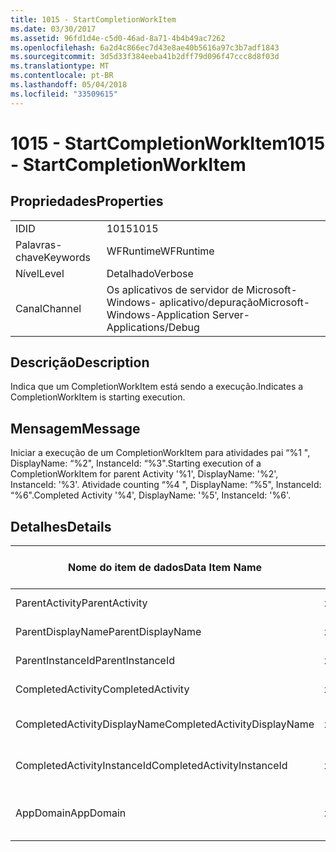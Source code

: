 ```yaml
---
title: 1015 - StartCompletionWorkItem
ms.date: 03/30/2017
ms.assetid: 96fd1d4e-c5d0-46ad-8a71-4b4b49ac7262
ms.openlocfilehash: 6a2d4c866ec7d43e8ae40b5616a97c3b7adf1843
ms.sourcegitcommit: 3d5d33f384eeba41b2dff79d096f47ccc8d8f03d
ms.translationtype: MT
ms.contentlocale: pt-BR
ms.lasthandoff: 05/04/2018
ms.locfileid: "33509615"
---
```

# <a name="1015---startcompletionworkitem"></a><span data-ttu-id="15f3c-102">1015 - StartCompletionWorkItem</span><span class="sxs-lookup"><span data-stu-id="15f3c-102">1015 - StartCompletionWorkItem</span></span>
## <a name="properties"></a><span data-ttu-id="15f3c-103">Propriedades</span><span class="sxs-lookup"><span data-stu-id="15f3c-103">Properties</span></span>  
  
|||  
|-|-|  
|<span data-ttu-id="15f3c-104">ID</span><span class="sxs-lookup"><span data-stu-id="15f3c-104">ID</span></span>|<span data-ttu-id="15f3c-105">1015</span><span class="sxs-lookup"><span data-stu-id="15f3c-105">1015</span></span>|  
|<span data-ttu-id="15f3c-106">Palavras-chave</span><span class="sxs-lookup"><span data-stu-id="15f3c-106">Keywords</span></span>|<span data-ttu-id="15f3c-107">WFRuntime</span><span class="sxs-lookup"><span data-stu-id="15f3c-107">WFRuntime</span></span>|  
|<span data-ttu-id="15f3c-108">Nível</span><span class="sxs-lookup"><span data-stu-id="15f3c-108">Level</span></span>|<span data-ttu-id="15f3c-109">Detalhado</span><span class="sxs-lookup"><span data-stu-id="15f3c-109">Verbose</span></span>|  
|<span data-ttu-id="15f3c-110">Canal</span><span class="sxs-lookup"><span data-stu-id="15f3c-110">Channel</span></span>|<span data-ttu-id="15f3c-111">Os aplicativos de servidor de Microsoft-Windows- aplicativo/depuração</span><span class="sxs-lookup"><span data-stu-id="15f3c-111">Microsoft-Windows-Application Server-Applications/Debug</span></span>|  
  
## <a name="description"></a><span data-ttu-id="15f3c-112">Descrição</span><span class="sxs-lookup"><span data-stu-id="15f3c-112">Description</span></span>  
 <span data-ttu-id="15f3c-113">Indica que um CompletionWorkItem está sendo a execução.</span><span class="sxs-lookup"><span data-stu-id="15f3c-113">Indicates a CompletionWorkItem is starting execution.</span></span>  
  
## <a name="message"></a><span data-ttu-id="15f3c-114">Mensagem</span><span class="sxs-lookup"><span data-stu-id="15f3c-114">Message</span></span>  
 <span data-ttu-id="15f3c-115">Iniciar a execução de um CompletionWorkItem para atividades pai “%1 ", DisplayName: “%2", InstanceId: “%3".</span><span class="sxs-lookup"><span data-stu-id="15f3c-115">Starting execution of a CompletionWorkItem for parent Activity '%1', DisplayName: '%2', InstanceId: '%3'.</span></span> <span data-ttu-id="15f3c-116">Atividade counting “%4 ", DisplayName: “%5", InstanceId: “%6".</span><span class="sxs-lookup"><span data-stu-id="15f3c-116">Completed Activity '%4', DisplayName: '%5', InstanceId: '%6'.</span></span>  
  
## <a name="details"></a><span data-ttu-id="15f3c-117">Detalhes</span><span class="sxs-lookup"><span data-stu-id="15f3c-117">Details</span></span>  
  
|<span data-ttu-id="15f3c-118">Nome do item de dados</span><span class="sxs-lookup"><span data-stu-id="15f3c-118">Data Item Name</span></span>|<span data-ttu-id="15f3c-119">Tipo de item de dados</span><span class="sxs-lookup"><span data-stu-id="15f3c-119">Data Item Type</span></span>|<span data-ttu-id="15f3c-120">Descrição</span><span class="sxs-lookup"><span data-stu-id="15f3c-120">Description</span></span>|  
|--------------------|--------------------|-----------------|  
|<span data-ttu-id="15f3c-121">ParentActivity</span><span class="sxs-lookup"><span data-stu-id="15f3c-121">ParentActivity</span></span>|<span data-ttu-id="15f3c-122">xs:string</span><span class="sxs-lookup"><span data-stu-id="15f3c-122">xs:string</span></span>|<span data-ttu-id="15f3c-123">O nome do tipo de atividade pai.</span><span class="sxs-lookup"><span data-stu-id="15f3c-123">The type name of the parent activity.</span></span>|  
|<span data-ttu-id="15f3c-124">ParentDisplayName</span><span class="sxs-lookup"><span data-stu-id="15f3c-124">ParentDisplayName</span></span>|<span data-ttu-id="15f3c-125">xs:string</span><span class="sxs-lookup"><span data-stu-id="15f3c-125">xs:string</span></span>|<span data-ttu-id="15f3c-126">O nome para exibição de atividade pai.</span><span class="sxs-lookup"><span data-stu-id="15f3c-126">The display name of the parent activity.</span></span>|  
|<span data-ttu-id="15f3c-127">ParentInstanceId</span><span class="sxs-lookup"><span data-stu-id="15f3c-127">ParentInstanceId</span></span>|<span data-ttu-id="15f3c-128">xs:string</span><span class="sxs-lookup"><span data-stu-id="15f3c-128">xs:string</span></span>|<span data-ttu-id="15f3c-129">A identificação de instância de atividade pai.</span><span class="sxs-lookup"><span data-stu-id="15f3c-129">The instance id of the parent activity.</span></span>|  
|<span data-ttu-id="15f3c-130">CompletedActivity</span><span class="sxs-lookup"><span data-stu-id="15f3c-130">CompletedActivity</span></span>|<span data-ttu-id="15f3c-131">xs:string</span><span class="sxs-lookup"><span data-stu-id="15f3c-131">xs:string</span></span>|<span data-ttu-id="15f3c-132">O nome do tipo de atividade concluída.</span><span class="sxs-lookup"><span data-stu-id="15f3c-132">The type name of the completed activity.</span></span>|  
|<span data-ttu-id="15f3c-133">CompletedActivityDisplayName</span><span class="sxs-lookup"><span data-stu-id="15f3c-133">CompletedActivityDisplayName</span></span>|<span data-ttu-id="15f3c-134">xs:string</span><span class="sxs-lookup"><span data-stu-id="15f3c-134">xs:string</span></span>|<span data-ttu-id="15f3c-135">O nome para exibição de atividade concluída.</span><span class="sxs-lookup"><span data-stu-id="15f3c-135">The display name of the completed activity.</span></span>|  
|<span data-ttu-id="15f3c-136">CompletedActivityInstanceId</span><span class="sxs-lookup"><span data-stu-id="15f3c-136">CompletedActivityInstanceId</span></span>|<span data-ttu-id="15f3c-137">xs:string</span><span class="sxs-lookup"><span data-stu-id="15f3c-137">xs:string</span></span>|<span data-ttu-id="15f3c-138">A identificação de instância de atividade concluída.</span><span class="sxs-lookup"><span data-stu-id="15f3c-138">The instance id of the completed activity.</span></span>|  
|<span data-ttu-id="15f3c-139">AppDomain</span><span class="sxs-lookup"><span data-stu-id="15f3c-139">AppDomain</span></span>|<span data-ttu-id="15f3c-140">xs:string</span><span class="sxs-lookup"><span data-stu-id="15f3c-140">xs:string</span></span>|<span data-ttu-id="15f3c-141">A cadeia de caracteres retornada por AppDomain.CurrentDomain.FriendlyName.</span><span class="sxs-lookup"><span data-stu-id="15f3c-141">The string returned by AppDomain.CurrentDomain.FriendlyName.</span></span>|
